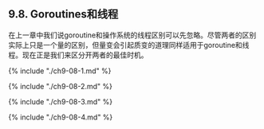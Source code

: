 ## 9.8. Goroutines和线程

在上一章中我们说goroutine和操作系统的线程区别可以先忽略。尽管两者的区别实际上只是一个量的区别，但量变会引起质变的道理同样适用于goroutine和线程。现在正是我们来区分开两者的最佳时机。

{% include "./ch9-08-1.md" %}

{% include "./ch9-08-2.md" %}

{% include "./ch9-08-3.md" %}

{% include "./ch9-08-4.md" %}
<!--stackedit_data:
eyJoaXN0b3J5IjpbLTE2MTY2MDYzMjNdfQ==
-->